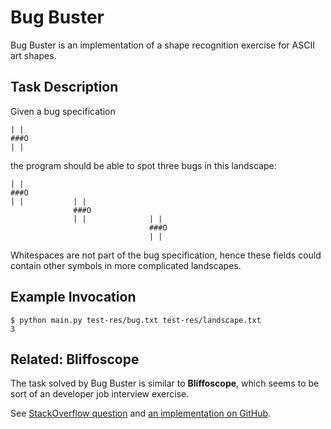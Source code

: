 # Bug Buster #
Bug Buster is an implementation of a shape recognition exercise for ASCII art shapes.

## Task Description ##

Given a bug specification

	| |
	###O
	| |


the program should be able to spot three bugs in this landscape:

                                       
    | |                                
    ###O                               
    | |           | |                  
                  ###O                 
                  | |              | | 
                                   ###O
                                   | | 


Whitespaces are not part of the bug specification, hence these fields could contain other symbols in more complicated landscapes.

## Example Invocation ##

    $ python main.py test-res/bug.txt test-res/landscape.txt 
    3

## Related: Bliffoscope ##

The task solved by Bug Buster is similar to **Bliffoscope**, which seems to be sort of an developer job interview exercise.

See [StackOverflow question](https://stackoverflow.com/questions/14246120/locate-an-ascii-art-image-inside-a-body-of-text-with-a-certain-toleration-for-er) and [an implementation on GitHub](https://github.com/samhart/bliffoscope).
